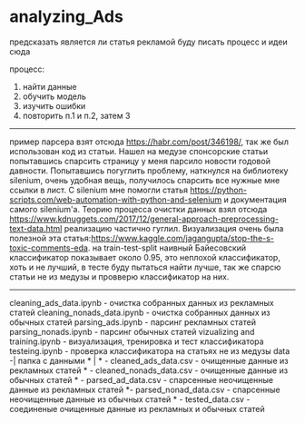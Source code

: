 # analyzing_Ads
предсказать является ли статья рекламой
буду писать процесс и идеи сюда

процесс:
1) найти данные
2) обучить модель
3) изучить ошибки
4) повторить п.1 и п.2, затем 3
_________________________________________________
пример парсера взят отсюда https://habr.com/post/346198/, так же был использован код из статьи.
Нашел на медузе спонсорские статьи попытавшись спарсить страницу у меня парсило новости годовой 
давности. Попытавшись погуглить проблему, наткнулся на библиотеку silenium, очень удобная вещь,
получилось спарсить все нужные мне ссылки в лист. C silenium мне помогли статья
https://python-scripts.com/web-automation-with-python-and-selenium и документация самого silenium'a.
Теорию процесса очистки данных взял отсюда https://www.kdnuggets.com/2017/12/general-approach-preprocessing-text-data.html
реализацию частично гуглил. Визуализация очень была полезной эта статья:https://www.kaggle.com/jagangupta/stop-the-s-toxic-comments-eda. на train-test-split наивный Байесовский классификатор показывает около 0.95, это неплохой классификатор, хоть и не лучший, в тесте буду пытаться найти лучше, так же спарсю статьи не из медузы и провверю классификатор на них.




__________________________________________________
cleaning_ads_data.ipynb - очистка собранных данных из рекламных статей
cleaning_nonads_data.ipynb - очистка собранных данных из обычных статей
parsing_ads.ipynb - парсинг рекламных статей
parsing_nonads.ipynb - парсинг обычных статей
vizualizing and training.ipynb - визуализация, тренировка и тест классификатора
testeing.ipynb - проверка классификатора на статьях не из медузы
data -| папка с данными 
     * | 
     * - cleaned_ads_data.csv - очищенные данные из рекламных статей
     * - cleaned_nonads_data.csv - очищенные данные из обычных статей
     * - parsed_ad_data.csv - спарсенные неочищенные данные из рекламных статей
     *- parsed_nonad_data.csv - спарсенные неочищенные данные из обычных статей
     * - tested_data.csv - соединеные очищенные данные из рекламных и обычных статей
